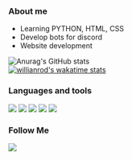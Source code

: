 ### About me

* Learning PYTHON, HTML, CSS
* Develop bots for discord
* Website development


![Anurag's GitHub stats](https://github-readme-stats.vercel.app/api?username=TheFrenk&show_icons=true&theme=tokyonight)
<br>
[![willianrod's wakatime stats](https://github-readme-stats.vercel.app/api/wakatime?username=TheFrenk&theme=tokyonight)](https://github.com/anuraghazra/github-readme-stats&langs_count=3)

### Languages and tools
<img src="https://img.shields.io/badge/Python-3776AB?style=for-the-badge&logo=python&logoColor=white"> <img src="https://img.shields.io/badge/HTML5-E34F26?style=for-the-badge&logo=html5&logoColor=white"> 
<img src="https://img.shields.io/badge/CSS3-1572B6?style=for-the-badge&logo=css3&logoColor=white"> <img src="https://img.shields.io/badge/PHP-777BB4?style=for-the-badge&logo=php&logoColor=white"> <img src="https://img.shields.io/badge/Visual_Studio-5C2D91?style=for-the-badge&logo=visual%20studio&logoColor=white"> 




### Follow Me
<a href="https://discord.gg/Hknc9mVy"><img src="https://img.shields.io/badge/Discord-7289DA?style=for-the-badge&logo=discord&logoColor=white"></a>
